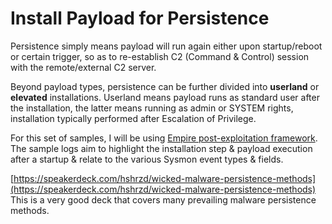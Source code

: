 # Install Payload for Persistence
Persistence simply means payload will run again either upon startup/reboot or certain trigger, so as to re-establish C2 (Command & Control) session with the remote/external C2 server. 

Beyond payload types, persistence can be further divided into **userland** or **elevated** installations. Userland means payload runs as standard user after the installation, the latter means running as admin or SYSTEM rights, installation typically performed after Escalation of Privilege.

For this set of samples, I will be using [Empire post-exploitation framework](https://github.com/EmpireProject/Empire). The sample logs aim to highlight the installation step & payload execution after a startup & relate to the various Sysmon event types & fields.

[https://speakerdeck.com/hshrzd/wicked-malware-persistence-methods](https://speakerdeck.com/hshrzd/wicked-malware-persistence-methods) This is a very good deck that covers many prevailing malware persistence methods.